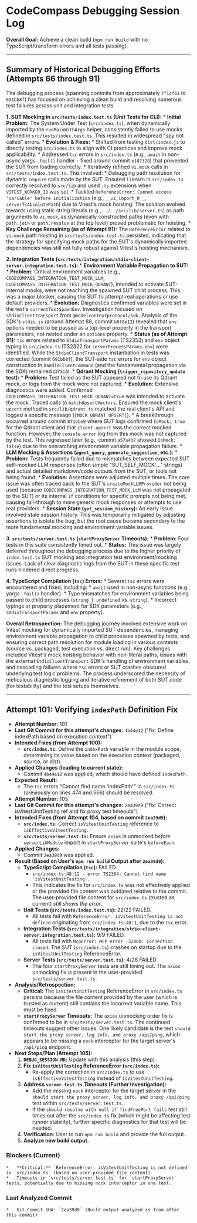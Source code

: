 # CodeCompass Debugging Session Log

**Overall Goal:** Achieve a clean build (`npm run build` with no TypeScript/transform errors and all tests passing).

---
## Summary of Historical Debugging Efforts (Attempts 66 through 91)

The debugging process (spanning commits from approximately `7f14f61` to `691bb8f`) has focused on achieving a clean build and resolving numerous test failures across unit and integration tests.

**1. SUT Mocking in `src/tests/index.test.ts` (Unit Tests for CLI):**
    *   **Initial Problem:** The System Under Test (`src/index.ts`), when dynamically imported by the `runMainWithArgs` helper, consistently failed to use mocks defined in `src/tests/index.test.ts`. This resulted in widespread "spy not called" errors.
    *   **Evolution & Fixes:**
        *   Shifted from testing `dist/index.js` to directly testing `src/index.ts` to align with CI practices and improve mock applicability.
        *   Addressed `tsc` errors in `src/index.ts` (e.g., `await` in non-async yargs `.fail()` handler - fixed around commit `e107328`) that prevented the SUT from loading correctly.
        *   Iteratively refined `vi.mock` calls in `src/tests/index.test.ts`. This involved:
            *   Debugging path resolution for dynamic `require` calls made by the SUT. Ensured `libPath` in `src/index.ts` correctly resolved to `src/lib` and used `.ts` extensions when `VITEST_WORKER_ID` was set.
            *   Tackled `ReferenceError: Cannot access 'variable' before initialization` (e.g., `__vi_import_0__`, `serverTsAbsolutePath`) due to Vitest's mock hoisting. The solution evolved towards using static string literals (e.g., `../../src/lib/server.ts`) as path arguments to `vi.mock`, as dynamically constructed paths (even with `path.join` or `path.resolve` at the top level) proved problematic for hoisting.
    *   **Key Challenge Remaining (as of Attempt 91):** The `ReferenceError` related to `vi.mock` path hoisting in `src/tests/index.test.ts` persisted, indicating that the strategy for specifying mock paths for the SUT's dynamically imported dependencies was still not fully robust against Vitest's hoisting mechanism.

**2. Integration Tests (`src/tests/integration/stdio-client-server.integration.test.ts`):**
    *   **Environment Variable Propagation to SUT:**
        *   **Problem:** Critical environment variables (e.g., `CODECOMPASS_INTEGRATION_TEST_MOCK_LLM`, `CODECOMPASS_INTEGRATION_TEST_MOCK_QDRANT`), intended to activate SUT-internal mocks, were not reaching the spawned SUT child process. This was a major blocker, causing the SUT to attempt real operations or use default providers.
        *   **Evolution:** Diagnostics confirmed variables were set in the test's `currentTestSpawnEnv`. Investigation focused on `StdioClientTransport` from `@modelcontextprotocol/sdk`. Analysis of the SDK's `stdio.js` (around Attempt 88, commit `b8f8e12`) revealed that `env` options needed to be passed as a top-level property in the transport parameters, not nested under an `options` property.
        *   **Status (as of Attempt 91):** `tsc` errors related to `StdioTransportParams` (TS2353) and `env` object typing in `src/index.ts` (TS2322 for `serverProcessParams.env`) were identified. While the `StdioClientTransport` instantiation in tests was corrected (commit `691bb8f`), the SUT-side `tsc` errors for `env` object construction in `handleClientCommand` (and the fundamental propagation via the SDK) remained critical.
    *   **Qdrant Mocking (`trigger_repository_update` test):**
        *   **Problem:** Test failed as the SUT appeared not to use its Qdrant mock, or logs from the mock were not captured.
        *   **Evolution:** Extensive diagnostics were added. Confirmed `CODECOMPASS_INTEGRATION_TEST_MOCK_QDRANT=true` was intended to activate the mock. Traced calls to `batchUpsertVectors`. Ensured the mock client's `upsert` method in `src/lib/qdrant.ts` matched the real client's API and logged a specific message (`[MOCK_QDRANT_UPSERT]`).
        *   A breakthrough occurred around commit `871ebe9` where SUT logs confirmed `IsMock: true` for the Qdrant client and that `client.upsert` was the correct mocked function. However, the `console.error` log from this mock was not captured by the test. This regressed later (e.g., commit `a57a437` showed `IsMock: false`) due to the overarching environment variable propagation failure.
    *   **LLM Mocking & Assertions (`agent_query`, `generate_suggestion`, etc.):**
        *   **Problem:** Tests frequently failed due to mismatches between expected SUT self-mocked LLM responses (often simple "SUT_SELF_MOCK:..." strings) and actual detailed markdown/code outputs from the SUT, or tools not being found.
        *   **Evolution:** Assertions were adjusted multiple times. The core issue was often traced back to the SUT's `createMockLLMProvider` not being used (because `CODECOMPASS_INTEGRATION_TEST_MOCK_LLM` was not propagated to the SUT) or its internal `if` conditions for specific prompts not being met, causing fall-through to more generic mock responses or attempts to use real providers.
    *   **Session State (`get_session_history`):** An early issue involved stale session history. This was temporarily mitigated by adjusting assertions to isolate the bug, but the root cause became secondary to the more fundamental mocking and environment variable issues.

**3. `src/tests/server.test.ts` (`startProxyServer` Timeouts):**
    *   **Problem:** Four tests in this suite consistently timed out.
    *   **Status:** This issue was largely deferred throughout the debugging process due to the higher priority of `index.test.ts` SUT mocking and integration test environment/mocking issues. Lack of clear diagnostic logs from the SUT in these specific test runs hindered direct progress.

**4. TypeScript Compilation (`tsc`) Errors:**
    *   Several `tsc` errors were encountered and fixed, including:
        *   `await` used in non-async functions (e.g., yargs `.fail()` handler).
        *   Type mismatches for environment variables being passed to child processes (`string | undefined` vs. `string`).
        *   Incorrect typings or property placement for SDK parameters (e.g., `StdioTransportParams` and `env` property).

**Overall Retrospection:**
The debugging journey involved extensive work on Vitest mocking for dynamically imported SUT dependencies, managing environment variable propagation to child processes spawned by tests, and ensuring correct path resolution for module loading in various contexts (source vs. packaged, test execution vs. direct run). Key challenges included Vitest's mock hoisting behavior with non-literal paths, issues with the external `StdioClientTransport` SDK's handling of environment variables, and cascading failures where `tsc` errors or SUT crashes obscured underlying test logic problems. The process underscored the necessity of meticulous diagnostic logging and iterative refinement of both SUT code (for testability) and the test setups themselves.

---
## Attempt 101: Verifying `indexPath` Definition Fix

*   **Attempt Number:** 101
*   **Last Git Commit for this attempt's changes:** `4b44e12` ("fix: Define indexPath based on execution context")
*   **Intended Fixes (from Attempt 100):**
    *   **`src/index.ts`:** Define the `indexPath` variable in the module scope, determining its value based on the execution context (packaged, source, or dist).
*   **Applied Changes (leading to current state):**
    *   Commit `4b44e12` was applied, which should have defined `indexPath`.
*   **Expected Result:**
    *   The `tsc` errors "Cannot find name 'indexPath'" in `src/index.ts` (previously on lines 474 and 566) should be resolved.
*   **Attempt Number:** 105
*   **Last Git Commit for this attempt's changes:** `2ea39d9` ("fix: Correct isVitestUnitTesting ref and fix proxy test timeouts")
*   **Intended Fixes (from Attempt 104, based on commit `2ea39d9`):**
    *   **`src/index.ts`:** Correct `isVitestUnitTesting` reference to `isEffectiveVitestTesting`.
    *   **`src/tests/server.test.ts`:** Ensure `axios` is unmocked *before* `serverLibModule` import in `startProxyServer` suite's `beforeEach`.
*   **Applied Changes:**
    *   Commit `2ea39d9` was applied.
*   **Result (Based on User's `npm run build` Output after `2ea39d9`):**
    *   **TypeScript Compilation (`tsc`):** FAILED.
        *   `src/index.ts:48:12 - error TS2304: Cannot find name 'isVitestUnitTesting'.`
        *   This indicates the fix for `src/index.ts` was not effectively applied or the provided file content was outdated relative to the commit. The user-provided file content for `src/index.ts` (trusted as current) *still shows the error*.
    *   **Unit Tests (`src/tests/index.test.ts`):** 22/22 FAILED.
        *   All tests fail with `ReferenceError: isVitestUnitTesting is not defined` originating from `src/index.ts:48:1`, due to the `tsc` error.
    *   **Integration Tests (`src/tests/integration/stdio-client-server.integration.test.ts`):** 9/9 FAILED.
        *   All tests fail with `McpError: MCP error -32000: Connection closed`. The SUT (`src/index.ts`) crashes on startup due to the `isVitestUnitTesting` ReferenceError.
    *   **Server Tests (`src/tests/server.test.ts`):** 4/28 FAILED.
        *   The four `startProxyServer` tests are still timing out. The `axios` unmocking fix *is* present in the user-provided `src/tests/server.test.ts`.
*   **Analysis/Retrospection:**
    *   **Critical:** The `isVitestUnitTesting` ReferenceError in `src/index.ts` persists because the file content provided by the user (which is trusted as current) still contains the incorrect variable name. This must be fixed.
    *   **`startProxyServer` Timeouts:** The `axios` unmocking order fix is confirmed to be in `src/tests/server.test.ts`. The continued timeouts suggest other issues. One likely candidate is the test `should start the proxy server, log info, and proxy /api/ping`, which appears to be missing a `nock` interceptor for the target server's `/api/ping` endpoint.
*   **Next Steps/Plan (Attempt 105):**
    1.  **`DEBUG_SESSION.MD`:** Update with this analysis (this step).
    2.  **Fix `isVitestUnitTesting` ReferenceError (`src/index.ts`):**
        *   Re-apply the correction in `src/index.ts` to use `isEffectiveVitestTesting` instead of `isVitestUnitTesting`.
    3.  **Address `server.test.ts` Timeouts (Further Investigation):**
        *   Add the missing `nock` interceptor for the target server in the `should start the proxy server, log info, and proxy /api/ping` test within `src/tests/server.test.ts`.
        *   If the `should resolve with null if findFreePort fails` test still times out after the `src/index.ts` fix (which might be affecting test runner stability), further specific diagnostics for that test will be needed.
    4.  **Verification:** User to run `npm run build` and provide the full output.
    5.  **Analyze new build output.**

### Blockers (Current)
    *   **Critical:** `ReferenceError: isVitestUnitTesting is not defined` in `src/index.ts` (based on user-provided file content).
    *   Timeouts in `src/tests/server.test.ts` for `startProxyServer` tests, potentially due to missing nock interceptor in one test.

### Last Analyzed Commit
    *   Git Commit SHA: `2ea39d9` (Build output analyzed is from after this commit)

